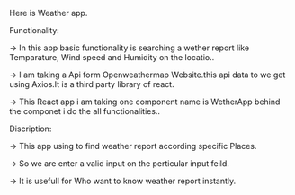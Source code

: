 

Here is Weather app.


Functionality:

-> In this app basic functionality is searching a wether report like Temparature, Wind speed and Humidity on the locatio..

-> I am taking a Api form Openweathermap Website.this api data to we get using Axios.It is a third party library of react.

-> This React app i am  taking one component name is WetherApp behind the componet i do the all functionalities..

Discription:

-> This app using to find weather report according specific Places.

-> So we are enter a valid input on the perticular input feild.

-> It is usefull for Who want to know weather report instantly.
